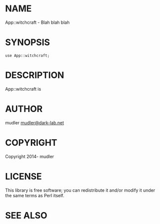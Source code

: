 # NAME

App::witchcraft - Blah blah blah

# SYNOPSIS

    use App::witchcraft;

# DESCRIPTION

App::witchcraft is

# AUTHOR

mudler <mudler@dark-lab.net>

# COPYRIGHT

Copyright 2014- mudler

# LICENSE

This library is free software; you can redistribute it and/or modify
it under the same terms as Perl itself.

# SEE ALSO

